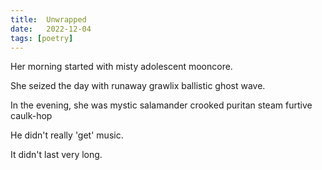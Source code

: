 ```yaml
---
title:  Unwrapped
date:   2022-12-04
tags: [poetry]
---
```

Her morning started with misty adolescent mooncore.

She seized the day with runaway grawlix ballistic ghost wave.

In the evening, she was mystic salamander crooked puritan steam furtive caulk-hop

He didn't really 'get' music.

It didn't last very long. 
